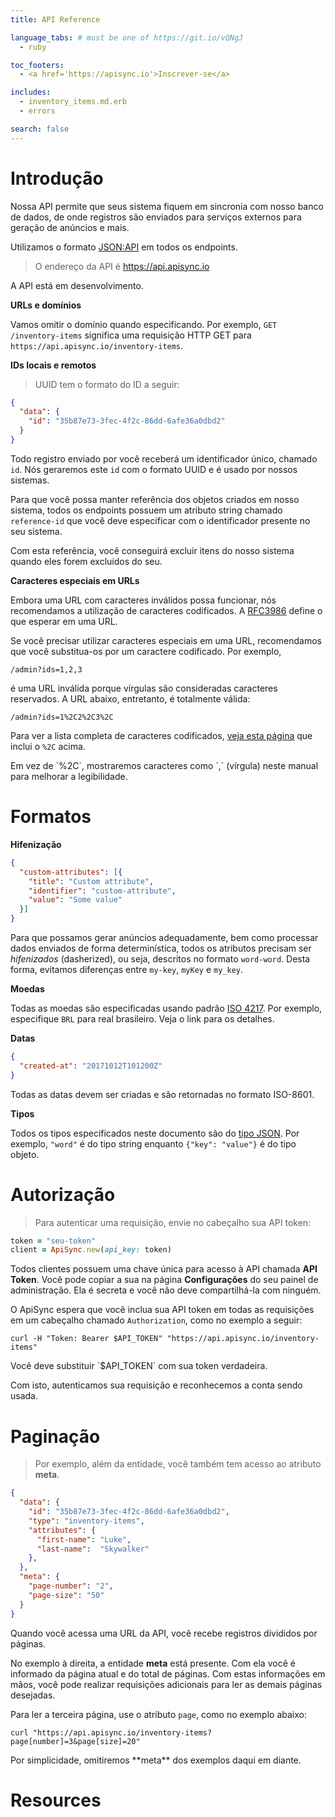 ```yaml
---
title: API Reference

language_tabs: # must be one of https://git.io/vQNgJ
  - ruby

toc_footers:
  - <a href='https://apisync.io'>Inscrever-se</a>

includes:
  - inventory_items.md.erb
  - errors

search: false
---
```


# Introdução

Nossa API permite que seus sistema fiquem em sincronia com nosso banco de
dados, de onde registros são enviados para serviços externos para geração de
anúncios e mais.

Utilizamos o formato <a href="http://jsonapi.org" target="jsonapi">JSON:API</a>
em todos os endpoints.

> O endereço da API é https://api.apisync.io

<aside class="warning">
  A API está em desenvolvimento.
</aside>

**URLs e domínios**

Vamos omitir o domínio quando especificando. Por exemplo,
`GET /inventory-items` significa uma requisição HTTP GET para
`https://api.apisync.io/inventory-items`.

**IDs locais e remotos**

> UUID tem o formato do ID a seguir:

```json
{
  "data": {
    "id": "35b87e73-3fec-4f2c-86dd-6afe36a0dbd2"
  }
}
```

Todo registro enviado por você receberá um identificador único, chamado `id`.
Nós geraremos este `id` com o formato UUID e é usado por nossos sistemas.

Para que você possa manter referência dos objetos criados em nosso sistema,
todos os endpoints possuem um atributo string chamado `reference-id` que você
deve especificar com o identificador presente no seu sistema.

Com esta referência, você conseguirá excluir itens do nosso sistema quando
eles forem excluídos do seu.

**Caracteres especiais em URLs**

Embora uma URL com caracteres inválidos possa funcionar, nós recomendamos
a utilização de caracteres codificados. A
[RFC3986](http://tools.ietf.org/html/rfc3986) define o que esperar em uma
URL.

Se você precisar utilizar caracteres especiais em uma URL, recomendamos que
você substitua-os por um caractere codificado. Por exemplo,

`/admin?ids=1,2,3`

é uma URL inválida porque vírgulas são consideradas caracteres reservados.
A URL abaixo, entretanto, é totalmente válida:

`/admin?ids=1%2C2%2C3%2C`

Para ver a lista completa de caracteres codificados,
[veja esta página](http://www.w3schools.com/tags/ref_urlencode.asp) que inclui
o `%2C` acima.

<aside class="notice">
Em vez de `%2C`, mostraremos caracteres como `,` (vírgula) neste manual para melhorar
a legibilidade.
</aside>

# Formatos

**Hifenização**

```json
{
  "custom-attributes": [{
    "title": "Custom attribute",
    "identifier": "custom-attribute",
    "value": "Some value"
  }]
}
```

Para que possamos gerar anúncios adequadamente, bem como processar dados
enviados de forma determinística, todos os atributos precisam ser
_hifenizados_ (dasherized), ou seja,
descritos no formato `word-word`. Desta forma, evitamos diferenças entre
`my-key`, `myKey` e `my_key`.

**Moedas**

Todas as moedas são especificadas usando padrão [ISO
4217](https://pt.wikipedia.org/wiki/ISO_4217). Por exemplo, especifique `BRL`
para real brasileiro. Veja o link para os detalhes.

**Datas**

```json
{
  "created-at": "20171012T101200Z"
}
```

Todas as datas devem ser criadas e são retornadas no formato ISO-8601.

**Tipos**

Todos os tipos especificados neste documento são do
[tipo JSON](https://en.wikipedia.org/wiki/JSON#Data_types.2C_syntax_and_example).
Por exemplo,
`"word"` é do tipo string enquanto `{"key": "value"}` é do tipo objeto.

# Autorização

> Para autenticar uma requisição, envie no cabeçalho sua API token:

```ruby
token = "seu-token"
client = ApiSync.new(api_key: token)
```

Todos clientes possuem uma chave única para acesso à API chamada
**API Token**. Você pode copiar a sua na página **Configurações** do seu
painel de administração. Ela é secreta e você não deve compartilhá-la com
ninguém.

O ApiSync espera que você inclua sua API token em todas as requisições em
um cabeçalho chamado `Authorization`, como no exemplo a seguir:

`curl -H "Token: Bearer $API_TOKEN" "https://api.apisync.io/inventory-items"`

<aside class="notice">
Você deve substituir `$API_TOKEN` com sua token verdadeira.
</aside>

Com isto, autenticamos sua requisição e reconhecemos a conta sendo usada.

# Paginação

> Por exemplo, além da entidade, você também tem acesso ao atributo **meta**.

```json
{
  "data": {
    "id": "35b87e73-3fec-4f2c-86dd-6afe36a0dbd2",
    "type": "inventory-items",
    "attributes": {
      "first-name": "Luke",
      "last-name":  "Skywalker"
    },
  },
  "meta": {
    "page-number": "2",
    "page-size": "50"
  }
}
```

Quando você acessa uma URL da API, você recebe registros divididos por páginas.

No exemplo à direita, a entidade **meta** está presente. Com ela você é informado
da página atual e do total de páginas. Com estas informações em mãos, você pode
realizar requisições adicionais para ler as demais páginas desejadas.

Para ler a terceira página, use o atributo `page`, como no exemplo abaixo:

`curl "https://api.apisync.io/inventory-items?page[number]=3&page[size]=20"`

<aside class="notice">
  Por simplicidade, omitiremos **meta** dos exemplos daqui em diante.
</aside>

<h1 id="resources" class="section">Resources</h1>
